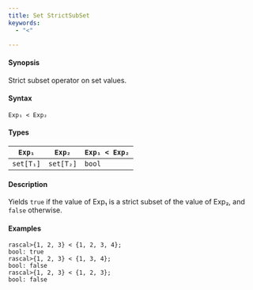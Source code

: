 ```yaml
---
title: Set StrictSubSet
keywords:
  - "<"

---
```


#### Synopsis

Strict subset operator on set values.

#### Syntax

`Exp₁ < Exp₂`

#### Types


| `Exp₁`    |  `Exp₂`    | `Exp₁ < Exp₂`  |
| --- | --- | --- |
| `set[T₁]` |  `set[T₂]` | `bool`               |


#### Description

Yields `true` if the value of Exp₁ is a strict subset of the value of Exp₂,  and `false` otherwise.

#### Examples


```rascal-shell 
rascal>{1, 2, 3} < {1, 2, 3, 4};
bool: true
rascal>{1, 2, 3} < {1, 3, 4};
bool: false
rascal>{1, 2, 3} < {1, 2, 3};
bool: false
```


